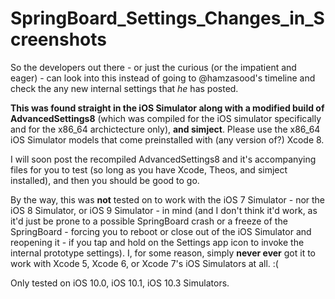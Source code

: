 # SpringBoard_Settings_Changes_in_Screenshots
So the developers out there - or just the curious (or the impatient and eager) - can look into this instead of going to @hamzasood's timeline and check the any new internal settings that *he* has posted.


**This was found straight in the iOS Simulator along with a modified build of AdvancedSettings8** (which was compiled for the iOS simulator specifically and for the x86_64 archictecture only), **and simject**. Please use the x86_64 iOS Simulator models that come preinstalled with (any version of?) Xcode 8.


I will soon post the recompiled AdvancedSettings8 and it's accompanying files for you to test (so long as you have Xcode, Theos, and simject installed), and then you should be good to go.

By the way, this was **not** tested on to work with the iOS 7 Simulator - nor the iOS 8 Simulator, or iOS 9 Simulator - in mind (and I don't think it'd work, as it'd just be prone to a possible SpringBoard crash or a freeze of the SpringBoard - forcing you to reboot or close out of the iOS Simulator and reopening it - if you tap and hold on the Settings app icon to invoke the internal prototype settings). I, for some reason, simply **never ever** got it to work with Xcode 5, Xcode 6, or Xcode 7's iOS Simulators at all. :(

Only tested on iOS 10.0, iOS 10.1, iOS 10.3 Simulators.
